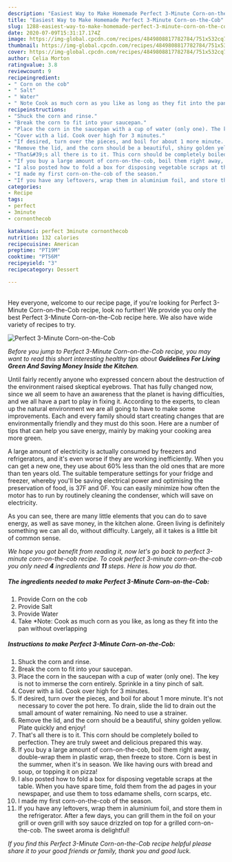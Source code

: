 ```yaml
---
description: "Easiest Way to Make Homemade Perfect 3-Minute Corn-on-the-Cob"
title: "Easiest Way to Make Homemade Perfect 3-Minute Corn-on-the-Cob"
slug: 1288-easiest-way-to-make-homemade-perfect-3-minute-corn-on-the-cob
date: 2020-07-09T15:31:17.174Z
image: https://img-global.cpcdn.com/recipes/4849808817782784/751x532cq70/perfect-3-minute-corn-on-the-cob-recipe-main-photo.jpg
thumbnail: https://img-global.cpcdn.com/recipes/4849808817782784/751x532cq70/perfect-3-minute-corn-on-the-cob-recipe-main-photo.jpg
cover: https://img-global.cpcdn.com/recipes/4849808817782784/751x532cq70/perfect-3-minute-corn-on-the-cob-recipe-main-photo.jpg
author: Celia Morton
ratingvalue: 3.8
reviewcount: 9
recipeingredient:
- " Corn on the cob"
- " Salt"
- " Water"
- " Note Cook as much corn as you like as long as they fit into the pan without overlapping"
recipeinstructions:
- "Shuck the corn and rinse."
- "Break the corn to fit into your saucepan."
- "Place the corn in the saucepan with a cup of water (only one). The key is not to immerse the corn entirely. Sprinkle in a tiny pinch of salt."
- "Cover with a lid. Cook over high for 3 minutes."
- "If desired, turn over the pieces, and boil for about 1 more minute. It&#39;s not necessary to cover the pot here. To drain, slide the lid to drain out the small amount of water remaining. No need to use a strainer."
- "Remove the lid, and the corn should be a beautiful, shiny golden yellow. Plate quickly and enjoy!"
- "That&#39;s all there is to it. This corn should be completely boiled to perfection. They are truly sweet and delicious prepared this way."
- "If you buy a large amount of corn-on-the-cob, boil them right away, double-wrap them in plastic wrap, then freeze to store. Corn is best in the summer, when it&#39;s in season. We like having ours with bread and soup, or topping it on pizza!"
- "I also posted how to fold a box for disposing vegetable scraps at the table. When you have spare time, fold them from the ad pages in your newspaper, and use them to toss edamame shells, corn scarps, etc."
- "I made my first corn-on-the-cob of the season."
- "If you have any leftovers, wrap them in aluminium foil, and store them in the refrigerator. After a few days, you can grill them in the foil on your grill or oven grill with soy sauce drizzled on top for a grilled corn-on-the-cob. The sweet aroma is delightful!"
categories:
- Recipe
tags:
- perfect
- 3minute
- cornonthecob

katakunci: perfect 3minute cornonthecob 
nutrition: 132 calories
recipecuisine: American
preptime: "PT19M"
cooktime: "PT56M"
recipeyield: "3"
recipecategory: Dessert

---
```

<br>
Hey everyone, welcome to our recipe page, if you're looking for Perfect 3-Minute Corn-on-the-Cob recipe, look no further! We provide you only the best Perfect 3-Minute Corn-on-the-Cob recipe here. We also have wide variety of recipes to try.
<br>


![Perfect 3-Minute Corn-on-the-Cob](https://img-global.cpcdn.com/recipes/4849808817782784/751x532cq70/perfect-3-minute-corn-on-the-cob-recipe-main-photo.jpg)

<i>Before you jump to Perfect 3-Minute Corn-on-the-Cob recipe, you may want to read this short interesting healthy tips about 
<strong>Guidelines For Living Green And Saving Money Inside the Kitchen</strong>.</i>
</br>

Until fairly recently anyone who expressed concern about the destruction of the environment raised skeptical eyebrows. That has fully changed now, since we all seem to have an awareness that the planet is having difficulties, and we all have a part to play in fixing it. According to the experts, to clean up the natural environment we are all going to have to make some improvements. Each and every family should start creating changes that are environmentally friendly and they must do this soon. Here are a number of tips that can help you save energy, mainly by making your cooking area more green.

A large amount of electricity is actually consumed by freezers and refrigerators, and it's even worse if they are working inefficiently. When you can get a new one, they use about 60% less than the old ones that are more than ten years old. The suitable temperature settings for your fridge and freezer, whereby you'll be saving electrical power and optimising the preservation of food, is 37F and 0F. You can easily minimize how often the motor has to run by routinely cleaning the condenser, which will save on electricity.

As you can see, there are many little elements that you can do to save energy, as well as save money, in the kitchen alone. Green living is definitely something we can all do, without difficulty. Largely, all it takes is a little bit of common sense.


<i>We hope you got benefit from reading it, now let's go back to perfect 3-minute corn-on-the-cob recipe. To cook perfect 3-minute corn-on-the-cob you only need <strong>4</strong> ingredients and <strong>11</strong> steps. Here is how you do that.
</i>

##### The ingredients needed to make Perfect 3-Minute Corn-on-the-Cob:

1. Provide  Corn on the cob
1. Provide  Salt
1. Provide  Water
1. Take  *Note: Cook as much corn as you like, as long as they fit into the pan without overlapping


##### Instructions to make Perfect 3-Minute Corn-on-the-Cob:

1. Shuck the corn and rinse.
1. Break the corn to fit into your saucepan.
1. Place the corn in the saucepan with a cup of water (only one). The key is not to immerse the corn entirely. Sprinkle in a tiny pinch of salt.
1. Cover with a lid. Cook over high for 3 minutes.
1. If desired, turn over the pieces, and boil for about 1 more minute. It&#39;s not necessary to cover the pot here. To drain, slide the lid to drain out the small amount of water remaining. No need to use a strainer.
1. Remove the lid, and the corn should be a beautiful, shiny golden yellow. Plate quickly and enjoy!
1. That&#39;s all there is to it. This corn should be completely boiled to perfection. They are truly sweet and delicious prepared this way.
1. If you buy a large amount of corn-on-the-cob, boil them right away, double-wrap them in plastic wrap, then freeze to store. Corn is best in the summer, when it&#39;s in season. We like having ours with bread and soup, or topping it on pizza!
1. I also posted how to fold a box for disposing vegetable scraps at the table. When you have spare time, fold them from the ad pages in your newspaper, and use them to toss edamame shells, corn scarps, etc.
1. I made my first corn-on-the-cob of the season.
1. If you have any leftovers, wrap them in aluminium foil, and store them in the refrigerator. After a few days, you can grill them in the foil on your grill or oven grill with soy sauce drizzled on top for a grilled corn-on-the-cob. The sweet aroma is delightful!


<i>If you find this Perfect 3-Minute Corn-on-the-Cob recipe helpful please share it to your good friends or family, thank you and good luck.</i>
